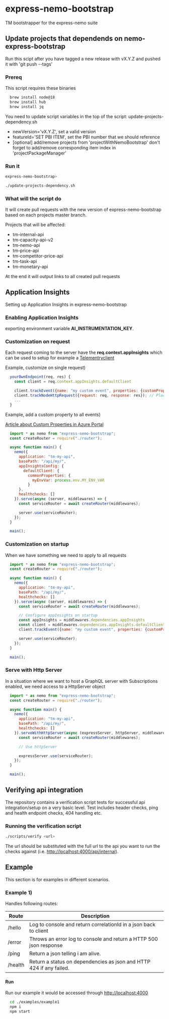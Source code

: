 # express-nemo-bootstrap

TM bootstrapper for the express-nemo suite

## Update projects that dependends on nemo-express-bootstrap

Run this scipt after you have tagged a new release with vX.Y.Z and pushed it with 'git push --tags'

### Prereq

This script requires these binaries

````bash
  brew install node@18
  brew install hub
  brew install jq
````

You need to update script variables in the top of the script: update-projects-dependency.sh

* newVersion='vX.Y.Z', set a valid version
* featureId='SET PBI ITEM', set the PBI number that we should reference
* [optional] add/remove projects from 'projectWithNemoBootstrap' don't forget to add/remove corresponding item index in 'projectPackageManager'

### Run it

````bash
express-nemo-bootstrap>

./update-projects-dependency.sh
````

### What will the script do

It will create pull requests with the new version of express-nemo-bootstrap based on each projects master branch.

Projects that will be affected:

* tm-internal-api
* tm-capacity-api-v2
* tm-nemo-api
* tm-price-api
* tm-competitor-price-api
* tm-task-api
* tm-monetary-api

At the end it will output links to all created pull requests

## Application Insights

Setting up Application Insights in express-nemo-bootstrap

### Enabling Application Insights

exporting environment variable __AI_INSTRUMENTATION_KEY__.

### Customization on request

Each request coming to the server have the  __req.context.appInsights__ which can be used to setup for example a [Telementryclient](https://docs.microsoft.com/en-us/azure/azure-monitor/app/nodejs#telemetryclient-api)

Example, customize on single request)

```js
  yourOwnEndpoint(req, res) {
    const client = req.context.appInsights.defaultClient

    client.trackEvent({name: "my custom event", properties: {customProperty: "custom property value"}});
    client.trackNodeHttpRequest({request: req, response: res}); // Place at the beginning of your request handler
    ...
  }

````

Example, add a custom property to all events)

[Article about Custom Properties in Azure Portal](https://camerondwyer.com/2020/05/26/how-to-use-application-insights-custom-properties-in-azure-monitor-log-kusto-queries/)

```js
  import * as nemo from "express-nemo-bootstrap";
  const createRouter = require("./router");

  async function main() {
    nemo({
      application: "tm-my-api",
      basePath: "/api/my/",
      appInsightsConfig: {
        defaultClient: {
          commonProperties: {
            myEnvVar: process.env.MY_ENV_VAR
          }
      },
      healthchecks: []
    }).serve(async (server, middlewares) => {
      const serviceRouter = await createRouter(middlewares);

      server.use(serviceRouter);
    });
  }

  main();
````

### Customization on startup

When we have something we need to apply to all requests

```js
  import * as nemo from "express-nemo-bootstrap";
  const createRouter = require("./router");

  async function main() {
    nemo({
      application: "tm-my-api",
      basePath: "/api/my/",
      healthchecks: []
    }).serve(async (server, middlewares) => {
      const serviceRouter = await createRouter(middlewares);

      // Configure appInsights on startup
      const appInsights = middlewares.dependencies.appInsights
      const client = middlewares.dependencies.appInsights.defaultClient
      client.trackEvent({name: "my custom event", properties: {customProperty: "custom property value"}});

      server.use(serviceRouter);
    });
  }

  main();
````

### Serve with Http Server

In a situation where we want to host a GraphQL server with Subscriptions enabled, we need access to a HttpServer object

```js
  import * as nemo from "express-nemo-bootstrap";
  const createRouter = require("./router");

  async function main() {
    nemo({
      application: "tm-my-api",
      basePath: "/api/my/",
      healthchecks: []
    }).serveWithHttpServer(async (expressServer, httpServer, middlewares) => {
      const serviceRouter = await createRouter(middlewares);

      // Use httpServer

      expressServer.use(serviceRouter);
    });
  }

  main();
````


## Verifying api integration

The repository contains a verification script tests for successful api integration/setup on a very basic level.
Test includes header checks, ping and health endpoint checks, 404 handling etc.

### Running the verification script

```bash
./scripts/verify <url>
```

The url should be substituted with the full url to the api you want to run the checks against (i.e. <http://localhost:4000/api/internal>).

## Example

This section is for examples in different scenarios.

### Example 1)

Handles following routes:

| Route   | Description                                                         |
| ------- | ------------------------------------------------------------------- |
| /hello  | Log to console and return correlationId in a json back to client    |
| /error  | Throws an error log to console and return a HTTP 500 json response  |
| /ping   | Return a json telling i am alive.                                   |
| /health | Return a status on dependencies as json and HTTP 424 if any failed. |

#### Run

Run our example it would be accessed through <http://localhost:4000>

```bash
  cd ./examples/example1
  npm i
  npm start
```
